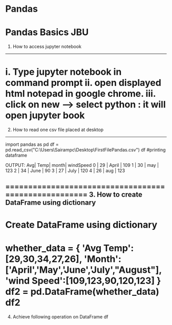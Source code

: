 # Pandas
Pandas Basics JBU
=====================================================
1. How to access jupyter notebook
---------------------------------------------
i.  Type jupyter notebook in command prompt
ii. open displayed html notepad in google chrome.
iii. click on new --> select python : it will open jupyter book
=====================================================
2. How to read one csv file placed at desktop
---------------------------------------------
import pandas as pd
df = pd.read_csv("C:\Users\Sairampc\Desktop\FirstFilePandas.csv")
df  #printing dataframe

OUTPUT: 
Avg| Temp|	month| windSpeed
0	 | 29	 | April | 109
1	 | 30	 | may	 | 123
2	 | 34	 | June	 | 90
3	 | 27	 | July	 | 120
4	 | 26	 | aug	 | 123

=====================================================
3. How to create DataFrame using dictionary
---------------------------------------------
# Create DataFrame using dictionary
whether_data = {
    'Avg Temp':[29,30,34,27,26],
    'Month':['April','May','June','July',"August"],
    'wind Speed':[109,123,90,120,123]
}
df2 = pd.DataFrame(whether_data)
df2
=====================================================
4. Achieve following operation on DataFrame df


